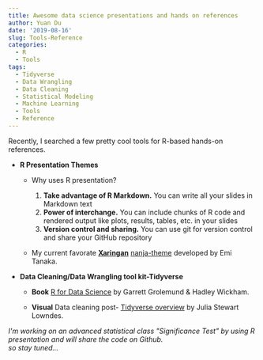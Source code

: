 ```yaml
---
title: Awesome data science presentations and hands on references
author: Yuan Du
date: '2019-08-16'
slug: Tools-Reference
categories:
  - R
  - Tools
tags:
  - Tidyverse
  - Data Wrangling
  - Data Cleaning
  - Statistical Modeling
  - Machine Learning
  - Tools
  - Reference
---
```


  Recently, I searched a few pretty cool tools for R-based hands-on references.

- **R Presentation Themes**

  +  Why uses R presentation?
      1.  **Take advantage of R Markdown.** You can write all your slides in Markdown text
      2.  **Power of interchange.** You can include chunks of R code and rendered output like plots, results, tables, etc. in your slides
      3.  **Version control and sharing.** You can use git for version control and share your GitHub repository

  +  My current favorate [**Xaringan**](https://github.com/yihui/xaringan/wiki/Themes) [nanja-theme](https://github.com/emitanaka/ninja-theme) developed by Emi Tanaka.


- **Data Cleaning/Data Wrangling tool kit-Tidyverse**

  +  **Book** [R for Data Science](https://r4ds.had.co.nz/) by Garrett Grolemund & Hadley Wickham.


  +  **Visual** Data cleaning post- [Tidyverse overview](https://jules32.github.io/2016-07-12-Oxford/dplyr_tidyr/#3_tidyr_overview) by Julia Stewart Lowndes.


*I'm working on an advanced statistical class "Significance Test" by using R presentation and will share the code on Github. 
<br/>so stay tuned...*